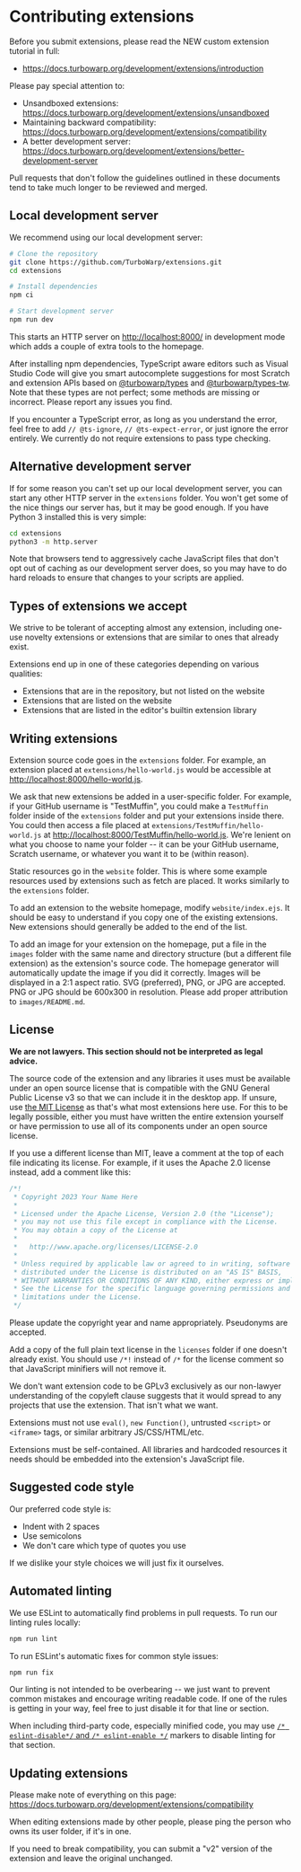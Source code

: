 # Contributing extensions

Before you submit extensions, please read the NEW custom extension tutorial in full:

 - https://docs.turbowarp.org/development/extensions/introduction

Please pay special attention to:

 - Unsandboxed extensions: https://docs.turbowarp.org/development/extensions/unsandboxed
 - Maintaining backward compatibility: https://docs.turbowarp.org/development/extensions/compatibility
 - A better development server: https://docs.turbowarp.org/development/extensions/better-development-server

Pull requests that don't follow the guidelines outlined in these documents tend to take much longer to be reviewed and merged.

## Local development server

We recommend using our local development server:

```bash
# Clone the repository
git clone https://github.com/TurboWarp/extensions.git
cd extensions

# Install dependencies
npm ci

# Start development server
npm run dev
```

This starts an HTTP server on [http://localhost:8000/](http://localhost:8000/) in development mode which adds a couple of extra tools to the homepage.

After installing npm dependencies, TypeScript aware editors such as Visual Studio Code will give you smart autocomplete suggestions for most Scratch and extension APIs based on [@turbowarp/types](https://github.com/TurboWarp/types) and [@turbowarp/types-tw](https://github.com/TurboWarp/types-tw). Note that these types are not perfect; some methods are missing or incorrect. Please report any issues you find.

If you encounter a TypeScript error, as long as you understand the error, feel free to add `// @ts-ignore`, `// @ts-expect-error`, or just ignore the error entirely. We currently do not require extensions to pass type checking.

## Alternative development server

If for some reason you can't set up our local development server, you can start any other HTTP server in the `extensions` folder. You won't get some of the nice things our server has, but it may be good enough. If you have Python 3 installed this is very simple:

```bash
cd extensions
python3 -m http.server
```

Note that browsers tend to aggressively cache JavaScript files that don't opt out of caching as our development server does, so you may have to do hard reloads to ensure that changes to your scripts are applied.

## Types of extensions we accept

We strive to be tolerant of accepting almost any extension, including one-use novelty extensions or extensions that are similar to ones that already exist.

Extensions end up in one of these categories depending on various qualities:

 - Extensions that are in the repository, but not listed on the website
 - Extensions that are listed on the website
 - Extensions that are listed in the editor's builtin extension library

## Writing extensions

Extension source code goes in the `extensions` folder. For example, an extension placed at `extensions/hello-world.js` would be accessible at [http://localhost:8000/hello-world.js](http://localhost:8000/hello-world.js).

We ask that new extensions be added in a user-specific folder. For example, if your GitHub username is "TestMuffin", you could make a `TestMuffin` folder inside of the `extensions` folder and put your extensions inside there. You could then access a file placed at `extensions/TestMuffin/hello-world.js` at [http://localhost:8000/TestMuffin/hello-world.js](http://localhost:8000/TestMuffin/hello-world.js). We're lenient on what you choose to name your folder -- it can be your GitHub username, Scratch username, or whatever you want it to be (within reason).

Static resources go in the `website` folder. This is where some example resources used by extensions such as fetch are placed. It works similarly to the `extensions` folder.

To add an extension to the website homepage, modify `website/index.ejs`. It should be easy to understand if you copy one of the existing extensions. New extensions should generally be added to the end of the list.

To add an image for your extension on the homepage, put a file in the `images` folder with the same name and directory structure (but a different file extension) as the extension's source code. The homepage generator will automatically update the image if you did it correctly. Images will be displayed in a 2:1 aspect ratio. SVG (preferred), PNG, or JPG are accepted. PNG or JPG should be 600x300 in resolution. Please add proper attribution to `images/README.md`.

## License

**We are not lawyers. This section should not be interpreted as legal advice.**

The source code of the extension and any libraries it uses must be available under an open source license that is compatible with the GNU General Public License v3 so that we can include it in the desktop app. If unsure, use [the MIT License](licenses/MIT.txt) as that's what most extensions here use. For this to be legally possible, either you must have written the entire extension yourself or have permission to use all of its components under an open source license.

If you use a different license than MIT, leave a comment at the top of each file indicating its license. For example, if it uses the Apache 2.0 license instead, add a comment like this:

```js
/*!
 * Copyright 2023 Your Name Here
 * 
 * Licensed under the Apache License, Version 2.0 (the "License");
 * you may not use this file except in compliance with the License.
 * You may obtain a copy of the License at
 *
 *   http://www.apache.org/licenses/LICENSE-2.0
 * 
 * Unless required by applicable law or agreed to in writing, software
 * distributed under the License is distributed on an "AS IS" BASIS,
 * WITHOUT WARRANTIES OR CONDITIONS OF ANY KIND, either express or implied.
 * See the License for the specific language governing permissions and
 * limitations under the License.
 */
```

Please update the copyright year and name appropriately. Pseudonyms are accepted.

Add a copy of the full plain text license in the `licenses` folder if one doesn't already exist. You should use `/*!` instead of `/*` for the license comment so that JavaScript minifiers will not remove it.

We don't want extension code to be GPLv3 exclusively as our non-lawyer understanding of the copyleft clause suggests that it would spread to any projects that use the extension. That isn't what we want.

Extensions must not use `eval()`, `new Function()`, untrusted `<script>` or `<iframe>` tags, or similar arbitrary JS/CSS/HTML/etc.

Extensions must be self-contained. All libraries and hardcoded resources it needs should be embedded into the extension's JavaScript file.

## Suggested code style

Our preferred code style is:

 - Indent with 2 spaces
 - Use semicolons
 - We don't care which type of quotes you use

If we dislike your style choices we will just fix it ourselves.

## Automated linting

We use ESLint to automatically find problems in pull requests. To run our linting rules locally:

```bash
npm run lint
```

To run ESLint's automatic fixes for common style issues:

```bash
npm run fix
```

Our linting is not intended to be overbearing -- we just want to prevent common mistakes and encourage writing readable code. If one of the rules is getting in your way, feel free to just disable it for that line or section.

When including third-party code, especially minified code, you may use [`/* eslint-disable*/` and `/* eslint-enable */`](https://eslint.org/docs/latest/user-guide/configuring/rules#disabling-rules) markers to disable linting for that section.

## Updating extensions

Please make note of everything on this page: https://docs.turbowarp.org/development/extensions/compatibility

When editing extensions made by other people, please ping the person who owns its user folder, if it's in one.

If you need to break compatibility, you can submit a "v2" version of the extension and leave the original unchanged.
